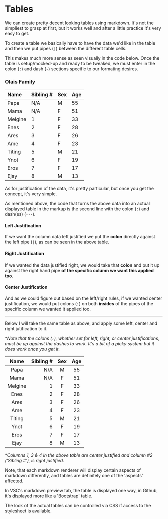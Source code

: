 # Tables
We can create pretty decent looking tables using markdown. It's not the simpliest to grasp at first, but it works well and after a little practice it's very easy to get.

To create a table we basically have to have the data we'd like in the table and then we put pipes (```|```) between the different table cells.

This makes much more sense as seen visually in the code below. Once the table is setup/mocked-up and ready to be tweaked, we must enter in the colon (```:```) and dash (```-```) sections specific to our formating desires.

### Olais Family
| Name      | Sibling # | Sex   | Age |
|:---       |:---       |:---   |:--- |
| Papa      | N/A       | M     | 55  |
| Mama      | N/A       | F     | 51  |
| Melgine   | 1         | F     | 33  |
| Enes      | 2         | F     | 28  |
| Ares      | 3         | F     | 26  |
| Ame       | 4         | F     | 23  |
| Titing    | 5         | M     | 21  |
| Ynot      | 6         | F     | 19  |
| Eros      | 7         | F     | 17  |
| Ejay      | 8         | M     | 13  |

As for justification of the data, it's pretty particular, but once you get the concept, it's very simple.<br>

As mentioned above, the code that turns the above data into an actual displayed table in the markup is the second line with the colon (```:```) and dash(es) (```---```).

#### Left Justification
If we want the column data left justified we put the **colon** directly against the left pipe (```|```), as can be seen in the above table.

#### Right Justification
If we wanted the data justified right, we would take that **colon** and put it up against the right hand pipe **of the specific column we want this applied too**.

#### Center Justification
And as we could figure out based on the left/right rules, if we wanted center justification, we would put colons (```:```) on both **insides** of the pipes of the specific column we wanted it applied too.

***

Below I will take the same table as above, and apply some left, center and right jutification to it.

*_Note that the colons (```:```), whether set for left, right, or center justifications, must be up against the dashes to work. It's a bit of a picky system but it does work once you get it._

| Name      | Sibling # | Sex   | Age |
|:---:      |---:       |:--:   |:---:|
| Papa      | N/A       | M     | 55  |
| Mama      | N/A       | F     | 51  |
| Melgine   | 1         | F     | 33  |
| Enes      | 2         | F     | 28  |
| Ares      | 3         | F     | 26  |
| Ame       | 4         | F     | 23  |
| Titing    | 5         | M     | 21  |
| Ynot      | 6         | F     | 19  |
| Eros      | 7         | F     | 17  |
| Ejay      | 8         | M     | 13  |

*_Columns 1, 3 & 4 in the above table are center justified and column #2 ('Sibling #'), is right justified._

Note, that each markdown renderer will display certain aspects of markdown differently, and tables are definitely one of the 'aspects' affected.

In VSC's markdown preview tab, the table is displayed one way, in Github, it's displayed more like a 'Bootstrap' table.

The look of the actual tables can be controlled via CSS if access to the stylesheet is available.